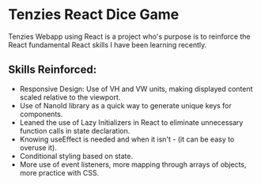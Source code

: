 # Tenzies React Dice Game
Tenzies Webapp using React is a project who's purpose is to reinforce the React fundamental React skills I have been learning recently.  


## Skills Reinforced:
* Responsive Design: Use of VH and VW units, making displayed content scaled relative to the viewport. 
* Use of NanoId library as a quick way to generate unique keys for components. 
* Leaned the use of Lazy Initializers in React to eliminate unnecessary function calls in state declaration. 
* Knowing useEffect is needed and when it isn't - (it can be easy to overuse it).
* Conditional styling based on state. 
* More use of event listeners, more mapping through arrays of objects, more practice with CSS. 